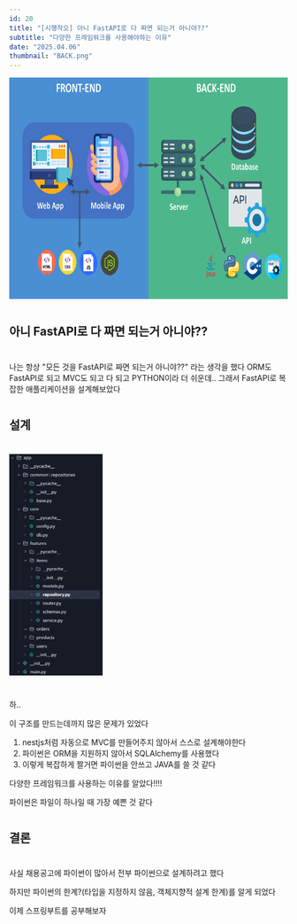 ```yaml
---
id: 20
title: "[시행착오] 아니 FastAPI로 다 짜면 되는거 아니야??"
subtitle: "다양한 프레임워크를 사용해야하는 이유"
date: "2025.04.06"
thumbnail: "BACK.png"
---
```

<img src="../../static/image/BACK.png" height="400">

#
## 아니 FastAPI로 다 짜면 되는거 아니야??
#

나는 항상 "모든 것을 FastAPI로 짜면 되는거 아니야??" 라는 생각을 했다
ORM도 FastAPI로 되고 MVC도 되고 다 되고 PYTHON이라 더 쉬운데..
그래서 FastAPI로 복잡한 애플리케이션을 설계해보았다

#
## 설계
#

<img src="../../static/image/Folder.png" height="400">

#

하..

이 구조를 만드는데까지 많은 문제가 있었다

1. nestjs처럼 자동으로 MVC를 만들어주지 않아서 스스로 설계해야한다
2. 파이썬은 ORM을 지원하지 않아서 SQLAlchemy를 사용했다
3. 이렇게 복잡하게 짤거면 파이썬을 안쓰고 JAVA를 쓸 것 같다

다양한 프레임워크를 사용하는 이유를 알았다!!!!

파이썬은 파일이 하나일 때 가장 예쁜 것 같다

#
## 결론
#

사실 채용공고에 파이썬이 많아서 전부 파이썬으로 설계하려고 했다


하지만 파이썬의 한계?(타입을 지정하지 않음, 객체지향적 설계 한계)를 알게 되었다


이제 스프링부트를 공부해보자